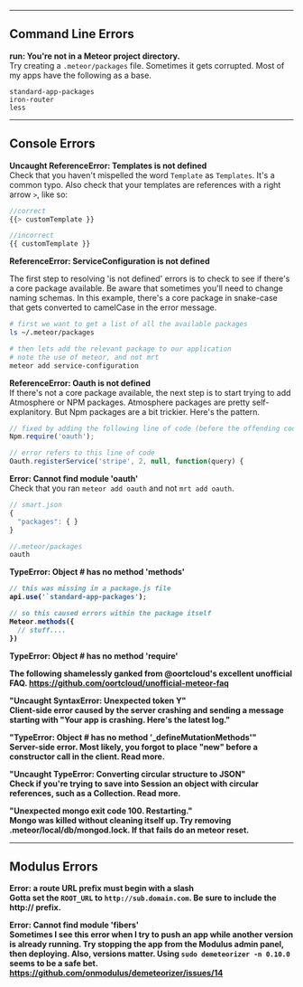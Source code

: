 ------------------------------------------------------------------
## Command Line Errors

**run: You're not in a Meteor project directory.**  
Try creating a ``.meteor/packages`` file.  Sometimes it gets corrupted.  Most of my apps have the following as a base.
````
standard-app-packages
iron-router
less
````

------------------------------------------------------------------
## Console Errors

**Uncaught ReferenceError: Templates is not defined**  
Check that you haven't mispelled the word ``Template`` as ``Templates``.  It's a common typo.  Also check that your templates are references with a right arrow ``>``, like so:

````js
//correct
{{> customTemplate }}

//incorrect
{{ customTemplate }}
````


**ReferenceError: ServiceConfiguration is not defined**     

The first step to resolving 'is not defined' errors is to check to see if there's a core package available.  Be aware that sometimes you'll need to change naming schemas.  In this example, there's a core package in snake-case that gets converted to camelCase in the error message.
````sh
# first we want to get a list of all the available packages
ls ~/.meteor/packages

# then lets add the relevant package to our application
# note the use of meteor, and not mrt
meteor add service-configuration
````


**ReferenceError: Oauth is not defined**     
If there's not a core package available, the next step is to start trying to add Atmosphere or NPM packages.  Atmosphere packages are pretty self-explanitory.  But Npm packages are a bit trickier.  Here's the pattern.  
````js
// fixed by adding the following line of code (before the offending code)
Npm.require('oauth');

// error refers to this line of code
Oauth.registerService('stripe', 2, null, function(query) {
````



**Error: Cannot find module 'oauth'**  
Check that you ran ``meteor add oauth`` and not ``mrt add oauth``.  

````js
// smart.json
{
  "packages": { }
}

//.meteor/packages
oauth
````


**TypeError: Object #<Object> has no method 'methods'**  

````js
// this was missing in a package.js file
api.use('`standard-app-packages');

// so this caused errors within the package itself
Meteor.methods({
  // stuff....
})

````

**TypeError: Object # has no method 'require'**  


The following shamelessly ganked from @oortcloud's excellent unofficial FAQ.
https://github.com/oortcloud/unofficial-meteor-faq

**"Uncaught SyntaxError: Unexpected token Y"**  
Client-side error caused by the server crashing and sending a message starting with "Your app is crashing. Here's the latest log."  

**"TypeError: Object # has no method '_defineMutationMethods'"**  
Server-side error. Most likely, you forgot to place "new" before a constructor call in the client. Read more.  

**"Uncaught TypeError: Converting circular structure to JSON"**  
Check if you're trying to save into Session an object with circular references, such as a Collection. Read more.  

**"Unexpected mongo exit code 100. Restarting."**  
Mongo was killed without cleaning itself up. Try removing .meteor/local/db/mongod.lock. If that fails do an meteor reset.  




------------------------------------------------------------------
## Modulus Errors

**Error: a route URL prefix must begin with a slash**  
Gotta set the ``ROOT_URL`` to ``http://sub.domain.com``.  Be sure to include the http:// prefix.


**Error: Cannot find module 'fibers'**  
Sometimes I see this error when I try to push an app while another version is already running.  Try stopping the app from the Modulus admin panel, then deploying.  Also, versions matter.  Using ``sudo demeteorizer -n 0.10.0`` seems to be a safe bet.
https://github.com/onmodulus/demeteorizer/issues/14  



